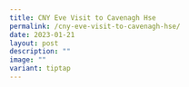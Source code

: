 ```yaml
---
title: CNY Eve Visit to Cavenagh Hse
permalink: /cny-eve-visit-to-cavenagh-hse/
date: 2023-01-21
layout: post
description: ""
image: ""
variant: tiptap
---
```

